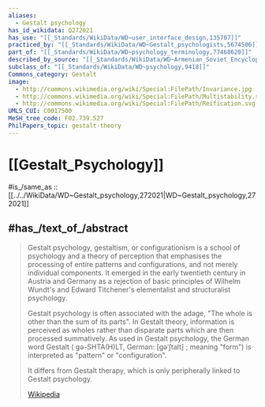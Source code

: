 ```yaml
---
aliases:
  - Gestalt psychology
has_id_wikidata: Q272021
has_use: "[[_Standards/WikiData/WD~user_interface_design,135707]]"
practiced_by: "[[_Standards/WikiData/WD~Gestalt_psychologists,5674506]]"
part_of: "[[_Standards/WikiData/WD~psychology_terminology,77468620]]"
described_by_source: "[[_Standards/WikiData/WD~Armenian_Soviet_Encyclopedia,_vol._3,124737616]]"
subclass_of: "[[_Standards/WikiData/WD~psychology,9418]]"
Commons_category: Gestalt
image:
  - http://commons.wikimedia.org/wiki/Special:FilePath/Invariance.jpg
  - http://commons.wikimedia.org/wiki/Special:FilePath/Multistability.svg
  - http://commons.wikimedia.org/wiki/Special:FilePath/Reification.svg
UMLS_CUI: C0017500
MeSH_tree_code: F02.739.527
PhilPapers_topic: gestalt-theory
---
```


# [[Gestalt_Psychology]] 

#is_/same_as :: [[../../WikiData/WD~Gestalt_psychology,272021|WD~Gestalt_psychology,272021]] 

## #has_/text_of_/abstract 

> Gestalt psychology, gestaltism, or configurationism  is a school of psychology and a theory of perception that emphasises the processing of entire patterns and configurations, and not merely individual components. It emerged in the early twentieth century in Austria and Germany as a rejection of basic principles of Wilhelm Wundt's and Edward Titchener's elementalist and structuralist psychology.
>
> Gestalt psychology is often associated with the adage, "The whole is other than the sum of its parts". In Gestalt theory, information is perceived as wholes rather than disparate parts which are then processed summatively. As used in Gestalt psychology, the German word Gestalt ( gə-SHTA(H)LT, German: [ɡəˈʃtalt] ; meaning "form") is interpreted as "pattern" or "configuration".
>
> It differs from Gestalt therapy, which is only peripherally linked to Gestalt psychology.
>
> [Wikipedia](https://en.wikipedia.org/wiki/Gestalt%20psychology) 

